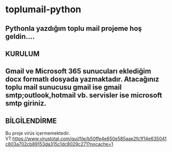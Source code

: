 # toplumail-python
Pythonla yazdığım toplu mail projeme hoş geldin....
-------------------------------------------------------------------------------------------------------------
KURULUM
-------------------------------------------------------------------------------------------------------------
Gmail ve Microsoft 365 sunucuları eklediğim docx formatlı dosyada yazmaktadır.
Atacağınız toplu mail sunucusu gmail ise gmail smtp;outlook,hotmail vb. servisler ise microsoft smtp giriniz.
-------------------------------------------------------------------------------------------------------------
BİLGİLENDİRME
-------------------------------------------------------------------------------------------------------------
Bu proje virüs içermemektedir.
VT:https://www.virustotal.com/gui/file/b50ffe4e650e585aae2fc1f14e635041c803a702cb89153da315c1dc8029c271?nocache=1

